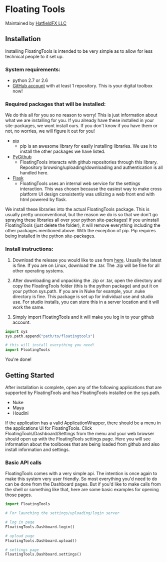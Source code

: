 # Floating Tools

Maintained by [HatfieldFX LLC](http://www.hatfieldfx.com/)

## Installation

Installing FloatingTools is intended to be very simple as to allow for less technical people to it set up.

### System requirements:
 - python 2.7 or 2.6
 - [GitHub account](https://github.com/) with at least 1 repository. This is your digital toolbox now!

### Required packages that will be installed:
We do this all for you so no reason to worry! This is just information about what we are installing for you.
If you already have these installed in your site-packages, we wont install ours. If you don't know if you have them or 
not, no worries, we will figure it out for you!

 - [pip](https://pip.pypa.io/en/stable/)
    - pip is an awesome library for easily installing libraries. We use it to install the other packages we have listed.
 - [PyGithub](http://pygithub.readthedocs.io/en/latest/introduction.html)
    - FloatingTools interacts with github repositories through this library. Repository browsing/uploading/downloading 
    and authentication is all handled here. 
 - [Flask](http://flask.pocoo.org/docs/0.12/)
    - FloatingTools uses an internal web service for the settings interaction. This was chosen because the easiest
    way to make cross platform UI design consistently was utilizing a web front end with html powered by flask.
    
We install these libraries into the actual FloatingTools package. This is usually pretty unconventional, but the reason
we do is so that we don't go spraying these libraries all over your python site-packages! If you uninstall FloatingTools 
(just delete the folder), it will remove everything including the other packages mentioned above. With the exception of pip. 
Pip requires being installed in the python site-packages.

### Install instructions:
1. Download the release you would like to use from [here](https://github.com/aldmbmtl/FloatingTools/releases). 
Usually the latest is fine. If you are on Linux, download the .tar. The .zip will be fine for all other operating systems. 

2. After downloading and unpacking the .zip or .tar, open the directory and copy the FloatingTools folder 
(this is the python package) and put it on your python sys.path. If you are in Nuke for example, your .nuke directory is
 fine. This package is set up for individual use and studio use. For studio installs, you can store this in a server
 location and it will work the same.
   
3. Simply import FloatingTools and it will make you log in to your github account.
```python
import sys
sys.path.append("path/to/floatingtools")

# this will install everything you need!
import FloatingTools
```
You're done!

Getting Started
-
After installation is complete, open any of the following applications that are supported by FloatingTools and has 
FloatingTools installed on the sys.path.
 + Nuke
 + Maya
 + Houdini

If the application has a valid ApplicationWrapper, there should be a menu in the applications UI for FloatingTools. 
Click FloatingTools/Dashboard/Settings from the menu and your web browser should open up with the FloatingTools settings
page. Here you will see information about the toolboxes that are being loaded from github and also install information 
and settings.

### Basic API calls
FloatingTools comes with a very simple api. The intention is once again to make this system very user friendly. So most
everything you'd need to do can be done from the Dashboard pages. But if you'd like to make calls from the shell or 
something like that, here are some basic examples for opening those pages. 

```python
import FloatingTools

# For launching the settings/uploading/login server

# log in page
FloatingTools.Dashboard.login()

# upload page
FloatingTools.Dashboard.upload()

# settings page
FloatingTools.Dashboard.settings()
```


